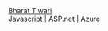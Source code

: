 <div>
 <a href="https://medium.com/@bharat.tiwari" class="">Bharat Tiwari</a> 
 <br/>
 <span>Javascript | ASP.net | Azure </span>
</div>


 
 